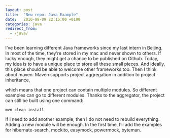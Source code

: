 ```yaml
---
layout: post
title:  "New repo: Java Example"
date:   2016-08-09 22:15:00 +0100
categories: java
redirect_from:
  - /java/
---
```


I’ve been learning different Java frameworks since my last intern in Beijing.
In most of the time, they’re stored in my mac and never shown to others. If
lucky enough, they might get a chance to be published on Github. Today, my idea
is to have a unique place to store all these small pieces. And ideally, this
place should be able to welcome other frameworks too. Then I think about maven.
Maven supports project aggregation in addition to project inheritance, 

<!--more-->

which means that one project can contain multiple modules. So different
examples can go to different modules. Thanks to the aggregator, the project can
still be built using one command: 

    mvn clean install

If I need to add another example, then I do not need to rebuild everything.
Adding a new module will be enough. In the first time, I’ll add the examples for
hibernate-search, mockito, easymock, powermock, byteman.

